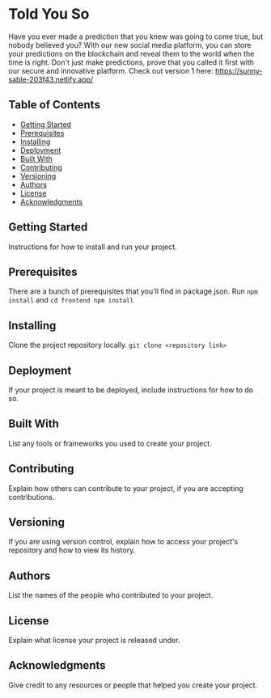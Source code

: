 # Told You So

Have you ever made a prediction that you knew was going to come true, but nobody believed you? With our new social media platform, you can store your predictions on the blockchain and reveal them to the world when the time is right. Don't just make predictions, prove that you called it first with our secure and innovative platform. Check out version 1 here: https://sunny-sable-203f43.netlify.app/

## Table of Contents

- [Getting Started](#getting-started)
- [Prerequisites](#prerequisites)
- [Installing](#installing)
- [Deployment](#deployment)
- [Built With](#built-with)
- [Contributing](#contributing)
- [Versioning](#versioning)
- [Authors](#authors)
- [License](#license)
- [Acknowledgments](#acknowledgments)

## Getting Started

Instructions for how to install and run your project.

## Prerequisites

There are a bunch of prerequisites that you'll find in package.json. Run `npm install` and `cd frontend npm install`

## Installing
Clone the project repository locally.
`git clone <repository link>`

## Deployment

If your project is meant to be deployed, include instructions for how to do so.

## Built With

List any tools or frameworks you used to create your project.

## Contributing

Explain how others can contribute to your project, if you are accepting contributions.

## Versioning

If you are using version control, explain how to access your project's repository and how to view its history.

## Authors

List the names of the people who contributed to your project.

## License

Explain what license your project is released under.

## Acknowledgments

Give credit to any resources or people that helped you create your project.

